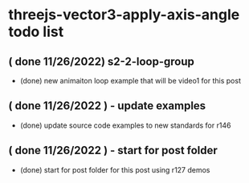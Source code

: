 # threejs-vector3-apply-axis-angle todo list

## ( done 11/26/2022) s2-2-loop-group
* (done) new animaiton loop example that will be video1 for this post

## ( done 11/26/2022 ) - update examples
* (done) update source code examples to new standards for r146

## ( done 11/26/2022 ) - start for post folder
* (done) start for post folder for this post using r127 demos
